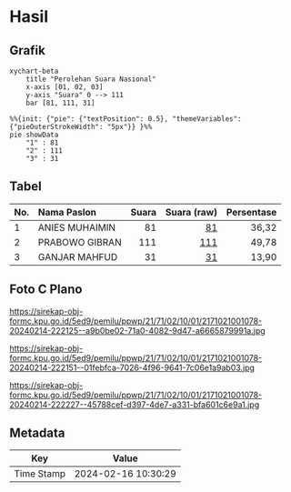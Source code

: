 # Hasil

## Grafik

```mermaid
xychart-beta
    title "Perolehan Suara Nasional"
    x-axis [01, 02, 03]
    y-axis "Suara" 0 --> 111
    bar [81, 111, 31]
```

```mermaid
%%{init: {"pie": {"textPosition": 0.5}, "themeVariables": {"pieOuterStrokeWidth": "5px"}} }%%
pie showData
    "1" : 81
    "2" : 111
    "3" : 31
```

## Tabel

| No. | Nama Paslon    | Suara | Suara (raw) | Persentase |
|:--- |:-------------- | -----:| -----------:| ----------:|
| 1   | ANIES MUHAIMIN | 81    | [81][p-1]   | 36,32      |
| 2   | PRABOWO GIBRAN | 111   | [111][p-2]  | 49,78      |
| 3   | GANJAR MAHFUD  | 31    | [31][p-3]   | 13,90      |


[p-1]: https://github.com/gigit-pemilu/pemilu-2024/blob/main/pilpres/hitung-suara/sub/21-kepulauan-riau/sub/71-kota-batam/sub/02-batu-ampar/sub/1001-tanjung-sengkuang/sub/078-tps/sub/paslon-1.txt
[p-2]: https://github.com/gigit-pemilu/pemilu-2024/blob/main/pilpres/hitung-suara/sub/21-kepulauan-riau/sub/71-kota-batam/sub/02-batu-ampar/sub/1001-tanjung-sengkuang/sub/078-tps/sub/paslon-2.txt
[p-3]: https://github.com/gigit-pemilu/pemilu-2024/blob/main/pilpres/hitung-suara/sub/21-kepulauan-riau/sub/71-kota-batam/sub/02-batu-ampar/sub/1001-tanjung-sengkuang/sub/078-tps/sub/paslon-3.txt

## Foto C Plano

https://sirekap-obj-formc.kpu.go.id/5ed9/pemilu/ppwp/21/71/02/10/01/2171021001078-20240214-222125--a9b0be02-71a0-4082-9d47-a6665879991a.jpg

https://sirekap-obj-formc.kpu.go.id/5ed9/pemilu/ppwp/21/71/02/10/01/2171021001078-20240214-222151--01febfca-7026-4f96-9641-7c06e1a9ab03.jpg

https://sirekap-obj-formc.kpu.go.id/5ed9/pemilu/ppwp/21/71/02/10/01/2171021001078-20240214-222227--45788cef-d397-4de7-a331-bfa601c6e9a1.jpg


## Metadata

| Key        | Value               |
| ---------- | ------------------- |
| Time Stamp | 2024-02-16 10:30:29 |



